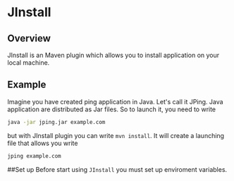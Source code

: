 # JInstall
## Overview
JInstall is an Maven plugin which allows you to install application on your local machine.

## Example
Imagine you have created ping application in Java. Let's call it JPing.
Java application are distributed as Jar files. So to launch it, you need to write

```bash
java -jar jping.jar example.com
```

but with JInstall plugin you can write `mvn install`. It will create a launching file that allows you write

```bash
jping example.com
```

##Set up
Before start using `JInstall` you must set up enviroment variables.
